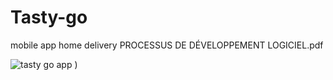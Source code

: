 # Tasty-go
mobile app home delivery
PROCESSUS DE DÉVELOPPEMENT LOGICIEL.pdf

![tasty go app](C:\Users\User\Downloads\tgo.jpg)
)
